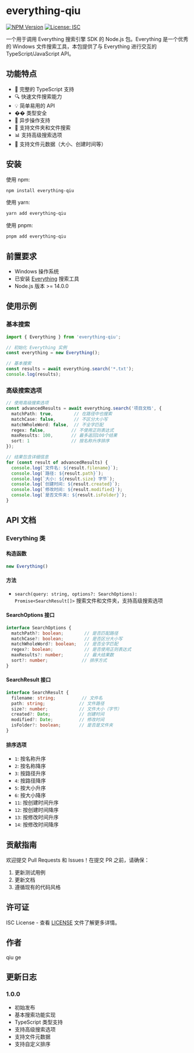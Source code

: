 # everything-qiu

[![NPM Version](https://img.shields.io/npm/v/everything-qiu)](https://www.npmjs.com/package/everything-qiu)
[![License: ISC](https://img.shields.io/badge/License-ISC-blue.svg)](https://opensource.org/licenses/ISC)

一个用于调用 Everything 搜索引擎 SDK 的 Node.js 包。Everything 是一个优秀的 Windows 文件搜索工具，本包提供了与 Everything 进行交互的 TypeScript/JavaScript API。

## 功能特点

- 🚀 完整的 TypeScript 支持
- 🔍 快速文件搜索能力
- 💡 简单易用的 API
- ��️ 类型安全
- 🔄 异步操作支持
- 📂 支持文件夹和文件搜索
- 📊 支持高级搜索选项
- 📅 支持文件元数据（大小、创建时间等）

## 安装

使用 npm:
```bash
npm install everything-qiu
```

使用 yarn:
```bash
yarn add everything-qiu
```

使用 pnpm:
```bash
pnpm add everything-qiu
```

## 前置要求

- Windows 操作系统
- 已安装 [Everything](https://www.voidtools.com/) 搜索工具
- Node.js 版本 >= 14.0.0

## 使用示例

### 基本搜索
```typescript
import { Everything } from 'everything-qiu';

// 初始化 Everything 实例
const everything = new Everything();

// 基本搜索
const results = await everything.search('*.txt');
console.log(results);
```

### 高级搜索选项
```typescript
// 使用高级搜索选项
const advancedResults = await everything.search('项目文档', {
  matchPath: true,        // 在路径中也搜索
  matchCase: false,       // 不区分大小写
  matchWholeWord: false,  // 不全字匹配
  regex: false,          // 不使用正则表达式
  maxResults: 100,       // 最多返回100个结果
  sort: 1                // 按名称升序排序
});

// 结果包含详细信息
for (const result of advancedResults) {
  console.log(`文件名: ${result.filename}`);
  console.log(`路径: ${result.path}`);
  console.log(`大小: ${result.size} 字节`);
  console.log(`创建时间: ${result.created}`);
  console.log(`修改时间: ${result.modified}`);
  console.log(`是否文件夹: ${result.isFolder}`);
}
```

## API 文档

### Everything 类

#### 构造函数
```typescript
new Everything()
```

#### 方法

- `search(query: string, options?: SearchOptions): Promise<SearchResult[]>`
  搜索文件和文件夹，支持高级搜索选项

#### SearchOptions 接口
```typescript
interface SearchOptions {
  matchPath?: boolean;        // 是否匹配路径
  matchCase?: boolean;        // 是否区分大小写
  matchWholeWord?: boolean;   // 是否全字匹配
  regex?: boolean;            // 是否使用正则表达式
  maxResults?: number;        // 最大结果数
  sort?: number;             // 排序方式
}
```

#### SearchResult 接口
```typescript
interface SearchResult {
  filename: string;          // 文件名
  path: string;             // 文件路径
  size?: number;            // 文件大小（字节）
  created?: Date;           // 创建时间
  modified?: Date;          // 修改时间
  isFolder?: boolean;       // 是否是文件夹
}
```

#### 排序选项
- `1`: 按名称升序
- `2`: 按名称降序
- `3`: 按路径升序
- `4`: 按路径降序
- `5`: 按大小升序
- `6`: 按大小降序
- `11`: 按创建时间升序
- `12`: 按创建时间降序
- `13`: 按修改时间升序
- `14`: 按修改时间降序

## 贡献指南

欢迎提交 Pull Requests 和 Issues！在提交 PR 之前，请确保：

1. 更新测试用例
2. 更新文档
3. 遵循现有的代码风格

## 许可证

ISC License - 查看 [LICENSE](LICENSE) 文件了解更多详情。

## 作者

qiu ge

## 更新日志

### 1.0.0
- 初始发布
- 基本搜索功能实现
- TypeScript 类型支持
- 支持高级搜索选项
- 支持文件元数据
- 支持自定义排序
